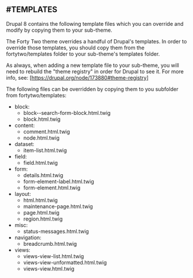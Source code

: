 #TEMPLATES
----------
Drupal 8 contains the following template files which you can override and modify
by copying them to your sub-theme.

The Forty Two theme overrides a handful of Drupal's templates. In order to override
those templates, you should copy them from the fortytwo/templates folder to your
sub-theme's templates folder.

As always, when adding a new template file to your sub-theme, you will need to
rebuild the "theme registry" in order for Drupal to see it. For more info, see:
[https://drupal.org/node/173880#theme-registry]

The following files can be overridden by copying them to you subfolder from fortytwo/templates:

- block:  
  - block--search-form-block.html.twig  
  - block.html.twig  
- content:  
	- comment.html.twig  
	- node.html.twig  
- dataset:  
	- item-list.html.twig
- field:
	- field.html.twig
- form:
	- details.html.twig
	- form-element-label.html.twig
	- form-element.html.twig
- layout:
	- html.html.twig
	- maintenance-page.html.twig
	- page.html.twig
	- region.html.twig
- misc:
	- status-messages.html.twig
- navigation:
	- breadcrumb.html.twig
- views:
	- views-view-list.html.twig
	- views-view-unformatted.html.twig
	- views-view.html.twig
